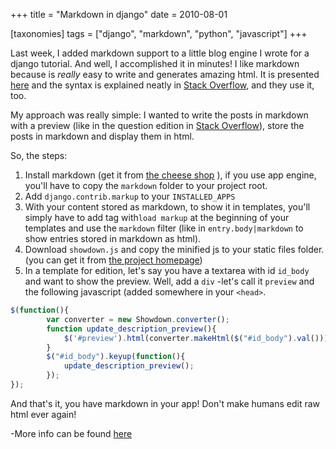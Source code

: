 +++
title = "Markdown in django"
date = 2010-08-01

[taxonomies]
tags =  ["django", "markdown", "python", "javascript"]
+++

<p>Last week, I added markdown support to a little blog engine I wrote for a django tutorial. And well, I accomplished it in minutes! I like markdown because is <em>really</em> easy to write and generates amazing html. It is presented <a href="http://daringfireball.net/projects/markdown/syntax">here</a> and the syntax is explained neatly in <a href="http://stackoverflow.com/editing-help">Stack Overflow</a>, and they use it, too. </p> 
<p>My approach was really simple: I wanted to write the posts in markdown with a preview (like in the question edition in <a href="http://stackoverflow.com">Stack Overflow</a>), store the posts in markdown and display them in html.</p> 

<!-- more -->

<p>So, the steps:<br /> 
</p> 
<ol> 
<li>Install markdown (get it from <a href="http://pypi.python.org/pypi/Markdown/2.0.3">the cheese shop</a> ), if you use app engine, you'll have to copy the <code>markdown</code> folder to your project root.</li> 
<li>Add <code>django.contrib.markup</code> to your <code>INSTALLED_APPS</code></li> 
<li>With your content stored as markdown, to show it in templates, you'll simply have to add tag with<code>load markup</code> at the beginning of your templates and use the <code>markdown</code> filter (like in <code>entry.body|markdown</code> to show entries stored in markdown as html).</li> 
<li>Download <code>showdown.js</code> and copy the minified js to your static files folder. (you can get it from <a href="http://attacklab.net/showdown/">the project homepage</a>)</li> 
<li>In a template for edition, let's say you have a textarea with id <code>id_body</code> and want to show the preview. Well, add a  <code>div</code> -let's call it <code>preview</code> and the following javascript (added somewhere in your <code>&lt;head&gt;</code>.</li> 
</ol> 

```js
$(function(){
        var converter = new Showdown.converter();
    	function update_description_preview(){
        	$('#preview').html(converter.makeHtml($("#id_body").val()));
    	}
    	$("#id_body").keyup(function(){
        	update_description_preview();
    	});	
});
```
 
 <p>And that's it, you have markdown in your app! Don't make humans edit raw html ever again!</p> 
 <p>-More info can be found <a href="http://www.freewisdom.org/projects/python-markdown/Django">here</a></p> 
